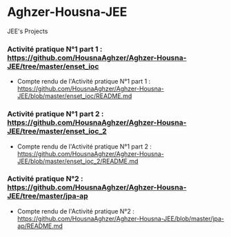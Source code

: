 # Aghzer-Housna-JEE
JEE's Projects

### Activité pratique N°1 part 1 : https://github.com/HousnaAghzer/Aghzer-Housna-JEE/tree/master/enset_ioc
- Compte rendu de l'Activité pratique N°1 part 1 : https://github.com/HousnaAghzer/Aghzer-Housna-JEE/blob/master/enset_ioc/README.md

### Activité pratique N°1 part 2 : https://github.com/HousnaAghzer/Aghzer-Housna-JEE/tree/master/enset_ioc_2
- Compte rendu de l'Activité pratique N°1 part 2 : https://github.com/HousnaAghzer/Aghzer-Housna-JEE/blob/master/enset_ioc_2/README.md

### Activité pratique N°2 : https://github.com/HousnaAghzer/Aghzer-Housna-JEE/tree/master/jpa-ap
- Compte rendu de l'Activité pratique N°2 : https://github.com/HousnaAghzer/Aghzer-Housna-JEE/blob/master/jpa-ap/README.md

